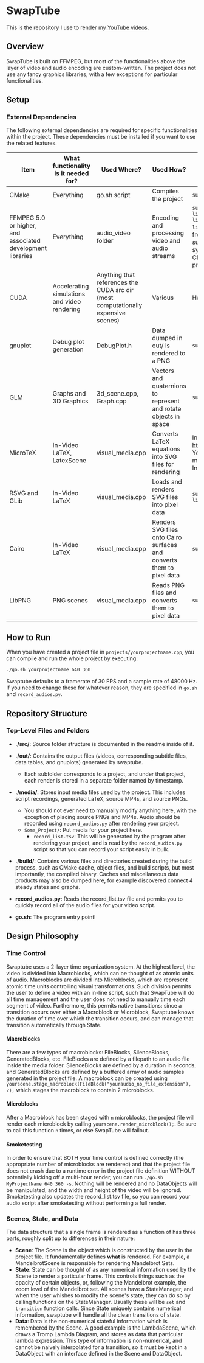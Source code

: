 # SwapTube

This is the repository I use to render [my YouTube videos](https://www.youtube.com/@twoswap).

## Overview

SwapTube is built on FFMPEG, but most of the functionalities above the layer of video and audio encoding are custom-written. The project does not use any fancy graphics libraries, with a few exceptions for particular functionalities.

## Setup
### External Dependencies

The following external dependencies are required for specific functionalities within the project. These dependencies must be installed if you want to use the related features.

| Item | What functionality is it needed for? | Used Where? | Used How? | Sample Ubuntu Installation |
|------------|---------|---------|----------------|--------------|
| CMake | Everything | go.sh script | Compiles the project | `sudo apt install cmake` |
| FFMPEG 5.0 or higher, and associated development libraries | Everything | audio_video folder | Encoding and processing video and audio streams | `sudo apt install ffmpeg libswscale-dev libavcodec-dev libavformat-dev libavdevice-dev libavutil-dev libavfilter-dev` Note: compiling ffmpeg from source, it will likely be compiled with support for extra features detected on your system, which are not baked into my CMake config. I suggest installing a precompiled binary. |
| CUDA | Accelerating simulations and video rendering | Anything that references the CUDA src dir (most computationally expensive scenes) | Various | Hardware-dependent |
| gnuplot | Debug plot generation | DebugPlot.h | Data dumped in out/ is rendered to a PNG | `sudo apt install gnuplot` |
| GLM | Graphs and 3D Graphics | 3d_scene.cpp, Graph.cpp | Vectors and quaternions to represent and rotate objects in space | `sudo apt install libglm-dev` |
| MicroTeX | In-Video LaTeX, LatexScene | visual_media.cpp | Converts LaTeX equations into SVG files for rendering | Instructions are here: https://github.com/NanoMichael/MicroTeX/ You should install MicroTeX in MicroTeX-master alongside the swaptube checkout. Instructions will be printed if not found. |
| RSVG and GLib | In-Video LaTeX | visual_media.cpp | Loads and renders SVG files into pixel data | `sudo apt install librsvg2-dev libglib2.0-dev` |
| Cairo | In-Video LaTeX | visual_media.cpp | Renders SVG files onto Cairo surfaces and converts them to pixel data | `sudo apt install libcairo2-dev` |
| LibPNG | PNG scenes | visual_media.cpp | Reads PNG files and converts them to pixel data | `sudo apt install libpng-dev` |

## How to Run

When you have created a project file in `projects/yourprojectname.cpp`, you can compile and run the whole project by executing:

```bash
./go.sh yourprojectname 640 360
```

Swaptube defaults to a framerate of 30 FPS and a sample rate of 48000 Hz. If you need to change these for whatever reason, they are specified in `go.sh` and `record_audios.py`.

## Repository Structure

### Top-Level Files and Folders

- **./src/**: Source folder structure is documented in the readme inside of it.

- **./out/**: Contains the output files (videos, corresponding subtitle files, data tables, and gnuplots) generated by swaptube.
  - Each subfolder corresponds to a project, and under that project, each render is stored in a separate folder named by timestamp.

- **./media/**: Stores input media files used by the project. This includes script recordings, generated LaTeX, source MP4s, and source PNGs.
  - You should not ever need to manually modify anything here, with the exception of placing source PNGs and MP4s. Audio should be recorded using `record_audios.py` after rendering your project.
  - `Some_Project/`: Put media for your project here.
    - `record_list.tsv`: This will be generated by the program after rendering your project, and is read by the `record_audios.py` script so that you can record your script easily in bulk.

- **./build/**: Contains various files and directories created during the build process, such as CMake cache, object files, and build scripts, but most importantly, the compiled binary. Caches and miscellaneous data products may also be dumped here, for example discovered connect 4 steady states and graphs.

- **record_audios.py**: Reads the record_list.tsv file and permits you to quickly record all of the audio files for your video script.

- **go.sh**: The program entry point!

## Design Philosophy

### Time Control
Swaptube uses a 2-layer time organization system. At the highest level, the video is divided into Macroblocks, which can be thought of as atomic units of audio. Macroblocks are divided into Microblocks, which are represent atomic time units controlling visual transformations.
Such division permits the user to define a video with an in-line script, such that SwapTube will do all time management and the user does not need to manually time each segment of video.
Furthermore, this permits native transitions: since a transition occurs over either a Macroblock or Microblock, Swaptube knows the duration of time over which the transition occurs, and can manage that transition automatically through State.

#### Macroblocks
There are a few types of macroblocks: FileBlocks, SilenceBlocks, GeneratedBlocks, etc. FileBlocks are defined by a filepath to an audio file inside the media folder.
SilenceBlocks are defined by a duration in seconds, and GeneratedBlocks are defined by a buffered array of audio samples generated in the project file.
A macroblock can be created using `yourscene.stage_macroblock(FileBlock("youraudio_no_file_extension"), 2);` which stages the macroblock to contain 2 microblocks.

#### Microblocks
After a Macroblock has been staged with `n` microblocks, the project file will render each microblock by calling `yourscene.render_microblock();`. Be sure to call this function `n` times, or else SwapTube will failout.

#### Smoketesting
In order to ensure that BOTH your time control is defined correctly (the appropriate number of microblocks are rendered) and that the project file does not crash due to a runtime error in the project file definition WITHOUT potentially kicking off a multi-hour render, you can run `./go.sh MyProjectName 640 360 -s`. Nothing will be rendered and no DataObjects will be manipulated, and the width and height of the video will be ignored. Smoketesting also updates the record_list.tsv file, so you can record your audio script after smoketesting without performing a full render.

### Scenes, State, and Data
The data structure that a single frame is rendered as a function of has three parts, roughly split up to differences in their nature:
- **Scene**: The Scene is the object which is constructed by the user in the project file. It fundamentally defines **what** is rendered. For example, a MandelbrotScene is responsible for rendering Mandelbrot Sets.
- **State**: State can be thought of as any numerical information used by the Scene to render a particular frame. This controls things such as the opacity of certain objects, or, following the Mandelbrot example, the zoom level of the Mandelbrot set. All scenes have a StateManager, and when the user whishes to modify the scene's state, they can do so by calling functions on the StateManager. Usually these will be `set` and `transition` function calls. Since State uniquely contains numerical information, swaptube will handle all the clean transitions of state.
- **Data**: Data is the non-numerical stateful information which is remembered by the Scene. A good example is the LambdaScene, which draws a Tromp Lambda Diagram, and stores as data that particular lambda expression. This type of information is non-numerical, and cannot be naively interpolated for a transition, so it must be kept in a DataObject with an interface defined in the Scene and DataObject.

